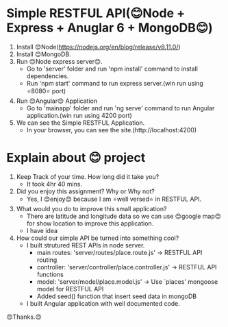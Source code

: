 
# Simple RESTFUL API(😊Node + Express + Anuglar 6 + MongoDB😊)
1. Install 😊Node(https://nodejs.org/en/blog/release/v8.11.0/)
2. Install 😊MongoDB.
3. Run 😊Node express server😊.
   * Go to 'server' folder and run 'npm install' command to install dependencies.
   * Run 'npm start' command to run express server.(win run using ⭐8080⭐ port)
4. Run 😊Angular😊 Application
   * Go to 'mainapp' folder and run 'ng serve' command to run Angular application.(win run using 4200 port)
5. We can see the Simple RESTFUL Application.
   * In your browser, you can see the site.(http://localhost:4200)


# Explain about 😊 project
1. Keep Track of your time. How long did it take you? 
   * It took 4hr 40 mins.
2. Did you enjoy this assignment? Why or Why not?     
   * Yes, I 😊enjoy😊 because I am ⭐well versed⭐ in RESTFUL API.
3. What would you do to improve this small application?
   * There are latitude and longitude data so we can use 😊google map😊 for show location to improve this application.
   * I have idea
4. How could our simple API be turned into something cool?
   - I built strutured REST APIs in node server.
     * main routes: 'server/routes/place.route.js'           -> RESTFUL API routing
     * controller:  'server/controller/place.controller.js'   -> RESTFUL API functions
     * model:       'server/model/place.model.js'            -> Use `places' mongoose model for RESTFUL API  
     * Added seed() function that insert seed data in mongoDB
   - I built Angular application with well documented code.

😊Thanks.😊
    